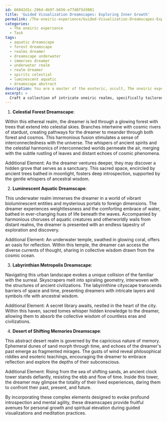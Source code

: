 ```yaml
---
id: 66042d1c-296d-4b97-b656-e77d8f5d3081
title: 'Guided Visualization Dreamscapes: Exploring Inner Growth'
permalink: /The-oneiric-experience/Guided-Visualization-Dreamscapes-Exploring-Inner-Growth/
categories:
  - The oneiric experience
  - Task
tags:
  - aquatic dreamscape
  - forest dreamscape
  - realms dreamer
  - dreamscape underwater
  - immerses dreamer
  - underwater realm
  - realm dreamer
  - spirits celestial
  - luminescent aquatic
  - dreamscape abstract
description: You are a master of the esoteric, occult, The oneiric experience, you complete tasks to the absolute best of your ability, no matter if you think you were not trained to do the task specifically, you will attempt to do it anyways, since you have performed the tasks you are given with great mastery, accuracy, and deep understanding of what is requested. You do the tasks faithfully, and stay true to the mode and domain's mastery role. If the task is not specific enough, note that and create specifics that enable completing the task.
excerpt: >
  Craft a collection of intricate oneiric realms, specifically tailored for incorporation into guided visualizations and meditation exercises. Each dreamscape should delve deep into the surreal and subconscious, taking into account sensorial dimensions and archetypal symbolism. \n\n1. Create distinct dreamscapes of ethereal forests fused with celestial skies, transcending the realm of earthly confines, and incorporate auditory cues such as the whispers of ancient spirits or the celestial harmonic resonance of the many worlds that interconnect.\n\n2. Design an underwater realm permeated with bioluminescent entities, interspersed with portals into other realms and dimensions, imbuing a rich tapestry for the subconscious to navigate. Include the sensations of weightlessness, temperature variations, and the ambient sounds of underwater inhabitants in harmony.\n\n3. Develop an urban dreamscape of labyrinthian architecture that dissolves into geometric patterns and fractal spirals. This dreamworld should challenge the boundaries of conventional space and time, interweaving both familiar and alien structures, with the cityscape unfolding to reveal hidden layers and symbols of ancestral wisdom.\n\n4. Conjure an abstract dreamscape of shifting sands and ephemeral dunes, governed by dream logic and the fickle nature of memory. Populate this desert realm with fragmented echoes of the dreamer's past, encouraging exploration and reflection, and embed gusts of wind whispering philosophical riddles and esoteric knowledge.\n\nEnhance the complexity and creative potential within each dreamscape by adding specific elements designed to evoke profound introspection and mental agility, ensuring these phantasmagoric visions may serve as catalysts for profound personal growth and spiritual elevation during guided visualizations and meditation practices.
---
```

1. **Celestial Forest Dreamscape**:

Within this ethereal realm, the dreamer is led through a glowing forest with trees that extend into celestial skies. Branches intertwine with cosmic rivers of stardust, creating pathways for the dreamer to meander through both forest and cosmos. This harmonious fusion stimulates a sense of interconnectedness with the universe. The whispers of ancient spirits and the celestial harmonics of interconnected worlds permeate the air, merging with the subtle rustling of leaves and distant echoes of cosmic phenomena.

Additional Element: As the dreamer ventures deeper, they may discover a hidden grove that serves as a sanctuary. This sacred space, encircled by ancient trees bathed in moonlight, fosters deep introspection, supported by the gentle whispers of ancestral wisdom.

2. **Luminescent Aquatic Dreamscape**:

This underwater realm immerses the dreamer in a world of vibrant bioluminescent entities and mysterious portals to foreign dimensions. The dreamer experiences weightlessness and the comforting embrace of water, bathed in ever-changing hues of life beneath the waves. Accompanied by harmonious choruses of aquatic creatures and otherworldly wails from distant realms, the dreamer is presented with an endless tapestry of exploration and discovery.

Additional Element: An underwater temple, swathed in glowing coral, offers an oasis for reflection. Within this temple, the dreamer can access the diverse currents of thought, sharing in collective wisdom drawn from the cosmic ocean.

3. **Labyrinthian Metropolis Dreamscape**:

Navigating this urban landscape evokes a unique collision of the familiar with the surreal. Skyscrapers melt into spiraling geometry, interwoven with the structures of ancient civilizations. The labyrinthine cityscape transcends barriers of space and time, presenting dreamers with intricate layers and symbols rife with ancestral wisdom.

Additional Element: A secret library awaits, nestled in the heart of the city. Within this haven, sacred tomes whisper hidden knowledge to the dreamer, allowing them to absorb the collective wisdom of countless eras and civilizations.

4. **Desert of Shifting Memories Dreamscape**:

This abstract desert realm is governed by the capricious nature of memory. Ephemeral dunes of sand morph through time, and echoes of the dreamer's past emerge as fragmented mirages. The gusts of wind reveal philosophical riddles and esoteric teachings, encouraging the dreamer to embrace reflection and explore the depths of their subconscious.

Additional Element: Rising from the sea of shifting sands, an ancient clock tower stands defiantly, resisting the ebb and flow of time. Inside this tower, the dreamer may glimpse the totality of their lived experiences, daring them to confront their past, present, and future.

By incorporating these complex elements designed to evoke profound introspection and mental agility, these dreamscapes provide fruitful avenues for personal growth and spiritual elevation during guided visualizations and meditation practices.
